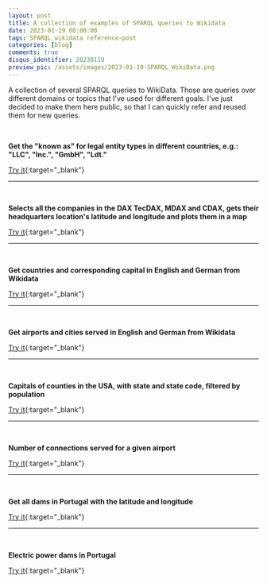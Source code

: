 ```yaml
---
layout: post
title: A collection of examples of SPARQL queries to Wikidata 
date: 2023-01-19 00:00:00
tags: SPARQL wikidata reference-post
categories: [blog]
comments: true
disqus_identifier: 20230119
preview_pic: /assets/images/2023-01-19-SPARQL_WikiData.png
---
```


A collection of several SPARQL queries to WikiData. Those are queries over different domains or topics that I've used for different goals. I've just decided to make them here public, so that I can quickly refer and reused them for new queries.

<br>

__Get the "known as" for legal entity types in different countries, e.g.: "LLC", "Inc.", "GmbH", "Ldt."__

<script src="https://gist.github.com/davidsbatista/e0b19d8e1a93ca6f460e57735051cd6f.js" data-gist-hide-line-numbers="true"></script>

[Try it](https://query.wikidata.org/#SELECT%20%3Fentity%20%3FentityLabel%20%28GROUP_CONCAT%28%3FalternativeNames%3B%20separator%3D%27%3B%20%27%29%20AS%20%3Fother_forms%29%0AWHERE%0A%7B%0A%20%20%3Fentity%20wdt%3AP31%20wd%3AQ19335303%20.%0A%20%20%3Fentity%20rdfs%3Alabel%20%3FentityLabel%20.%0A%20%20%3Fentity%20skos%3AaltLabel%20%3FalternativeNames%20.%0A%20%20FILTER%20%28lang%28%3FalternativeNames%29%20%3D%20%22de%22%29%0A%20%20FILTER%20%28lang%28%3FentityLabel%29%20%3D%20%22de%22%29%0A%7D%0AGROUP%20BY%20%3Fentity%20%3FentityLabel
){:target="_blank"}

---

<br>

__Selects all the companies in the DAX TecDAX, MDAX and CDAX, gets their headquarters location's latitude and longitude and plots them in a map__

<script src="https://gist.github.com/davidsbatista/365d09fb6578c6b0a73dae0a0d2a3f81.js" data-gist-hide-line-numbers="true"></script>

[Try it](https://query.wikidata.org/#%23defaultView%3AMap%0ASELECT%20DISTINCT%20%3FcompanyLabel%20%3Fcompany%20%3Fheadquarters%20%3FheadquartersLabel%20%3Fcoordinates%20WHERE%20%7B%20%20%0A%20%20VALUES%20%3Fstock_markets%20%7Bwd%3AQ155718%20wd%3AQ378967%20wd%3AQ595622%20wd%3AQ874430%7D%20.%0A%20%20%3Fcompany%20wdt%3AP361%20%3Fstock_markets%20.%0A%20%20%3Fcompany%20rdfs%3Alabel%20%3FcompanyLabel%20.%20FILTER%28LANG%28%3FcompanyLabel%29%20%3D%20%22en%22%29%0A%20%20%3Fcompany%20wdt%3AP159%20%3Fheadquarters.%0A%20%20%3Fheadquarters%20rdfs%3Alabel%20%3FheadquartersLabel%20.%20FILTER%28LANG%28%3FheadquartersLabel%29%20%3D%20%22en%22%29%20%0A%20%20%3Fheadquarters%20wdt%3AP625%20%3Fcoordinates%0A%7D%0AORDER%20BY%20ASC%28%3FcompanyLabel%29
){:target="_blank"}

---

<br>

__Get countries and corresponding capital in English and German from Wikidata__

<script src="https://gist.github.com/davidsbatista/418b8dbe93d7f436f78d656e4e93541e.js"></script>

[Try it](https://query.wikidata.org/#SELECT%20%3Fcountry%20%3Fcountry_label%28lang%28%3Fcountry_label%29%20as%20%3Fcountry_label_lang%29%20%3Fcapital_label%28lang%28%3Fcapital_label%29%20as%20%3Fcapital_label_lang%29%20WHERE%20%7B%0A%20%20%3Fcountry%20wdt%3AP31%20wd%3AQ6256%3B%0A%20%20%20%20%20%20%20%20%20%20%20rdfs%3Alabel%20%3Fcountry_label%3B%0A%20%20%20%20%20%20%20%20%20%20%20wdt%3AP36%20%3Fcapital.%0A%20%20%3Fcapital%20rdfs%3Alabel%20%3Fcapital_label.%0A%20%20FILTER%28%20LANG%28%3Fcountry_label%29%20%3D%20%22de%22%20%7C%7C%20LANG%28%3Fcountry_label%29%20%3D%20%22en%22%29.%0A%20%20FILTER%28%20LANG%28%3Fcapital_label%29%20%3D%20%22de%22%20%7C%7C%20LANG%28%3Fcapital_label%29%20%3D%20%22en%22%29.%0A%7D%0AORDER%20BY%20ASC%28%3Fcountry_label%29){:target="_blank"}

---

<br>

__Get airports and cities served in English and German from Wikidata__

<script src="https://gist.github.com/davidsbatista/bf103dfcb0cbc64741bc821809f70525.js"></script>

[Try it](https://query.wikidata.org/#SELECT%20%3Fiata_code%20%3Fplaces_served_label%28LANG%28%3Fplaces_served_label%29%20AS%20%3Fplaces_served_label_lang%29%20%3Fcountry_code%0AWHERE%20%7B%0A%20%20%3Fitem%20wdt%3AP238%20%3Fiata_code.%0A%20%20%3Fitem%20wdt%3AP931%20%3Fplaces_served.%0A%20%20%3Fplaces_served%20rdfs%3Alabel%20%3Fplaces_served_label.%0A%20%20%3Fplaces_served%20wdt%3AP17%20%3Fcountry.%0A%20%20%3Fcountry%20wdt%3AP297%20%3Fcountry_code.%0A%20%20FILTER%28%20LANG%28%3Fplaces_served_label%29%20%3D%20%22de%22%20%7C%7C%20LANG%28%3Fplaces_served_label%29%20%3D%20%22en%22%29.%20%20%20%20%20%20%20%0A%7D%0ALIMIT%201000%0A){:target="_blank"}

---

<br>

__Capitals of counties in the USA, with state and state code, filtered by population__

<script src="https://gist.github.com/davidsbatista/3f9310a25274b3e2063bee3e1f5f877d.js"></script>

[Try it](https://query.wikidata.org/#SELECT%20DISTINCT%20%3Fcapital%20%3Fcapital_label%20%3Fpop%20%3Fcode%20WHERE%20%7B%0A%20%20%20%20%20%20%20%20%3Fcounty%20wdt%3AP31%2Fwdt%3AP279%2a%20wd%3AQ47168%20.%20%20%20%20%20%20%0A%20%20%20%20%20%20%20%20%3Fcounty%20wdt%3AP36%20%3Fcapital%20.%0A%20%20%20%20%20%20%20%20%3Fcapital%20rdfs%3Alabel%20%3Fcapital_label%20.%0A%20%20%20%20%20%20%20%20%3Fcapital%20wdt%3AP1082%20%3Fpop%20.%0A%20%20%20%20%20%20%20%20%3Fcounty%20wdt%3AP131%20%3Fstate%20.%0A%20%20%20%20%20%20%20%20%3Fstate%20wdt%3AP31%20wd%3AQ35657%20.%20%0A%20%20%20%20%20%20%20%20%3Fstate%20wdt%3AP300%20%3Fcode%20.%0A%20%20%20%20%20%20FILTER%28LANG%28%3Fcapital_label%29%20%3D%20%22en%22%29%0A%20%20%20%20%20%20FILTER%28%3Fpop%20%3E%3D%2050000%29.%0A%0A%20%20%20%20%7D%20ORDER%20BY%20DESC%28%3Fpop%29){:target="_blank"}

---

<br>

__Number of connections served for a given airport__

<script src="https://gist.github.com/davidsbatista/ea5bf3a984cfa6e5ec0f27440a008f04.js"></script>

[Try it](https://query.wikidata.org/#SELECT%20%3Fiata_code%20%3Fairport_name%20%28COUNT%28%3Fconnectsairport%29%20AS%20%3Fnr_connections%29%20%0AWHERE%0A%7B%0A%20%20VALUES%20%3Fairport%20%7B%20wd%3AQ17480%20wd%3AQ9694%20wd%3AQ160556%20wd%3AQ403671%7D%0A%20%20%3Fairport%20wdt%3AP238%20%3Fiata_code.%0A%20%20%3Fairport%20rdfs%3Alabel%20%3Fairport_name.%0A%20%20OPTIONAL%20%7B%0A%20%20%20%20%20%20%3Fairport%20wdt%3AP81%20%3Fconnectsairport.%0A%20%20%7D%20%20%0A%20%20FILTER%28LANG%28%3Fairport_name%29%20%3D%20%22en%22%29%0A%7D%0AGROUP%20BY%20%3Fiata_code%20%3Fairport_name){:target="_blank"}

---

<br>


__Get all dams in Portugal with the latitude and longitude__


<script src="https://gist.github.com/davidsbatista/3eca48c03865413f724fb703dea49244.js"></script>

[Try it](https://query.wikidata.org/#%23defaultView%3AMap%0ASELECT%20DISTINCT%20%3Fdam%20%3Fcoords%20%3Flat%20%3Flong%20WHERE%20%7B%0A%20%20%20%20%20%20%20%20%3Fdam%20wdt%3AP31%2Fwdt%3AP279%2a%20wd%3AQ12323%20.%20%20%20%20%20%20%0A%20%20%20%20%20%20%20%20%3Fdam%20wdt%3AP17%20wd%3AQ45%20.%0A%20%20%20%20%20%20%20%20%3Fdam%20p%3AP625%20%3Fcoordinataes%20.%0A%20%20%20%20%20%20%20%20%3Fcoordinataes%20ps%3AP625%20%3Fcoords%3B%0A%20%20%20%20%20%20%20%20%20%20%20%20%20%20%20%20%20%20%20%20%20%20psv%3AP625%20%5B%0A%20%20%20%20%20%20%20%20%20%20%20%20%20%20%20%20%20%20%20%20%20%20%20%20wikibase%3AgeoLatitude%20%3Flat%3B%0A%20%20%20%20%20%20%20%20%20%20%20%20%20%20%20%20%20%20%20%20%20%20%20%20wikibase%3AgeoLongitude%20%3Flong%0A%20%20%20%20%20%20%20%20%20%20%20%20%20%20%20%20%20%20%20%20%20%20%5D%20.%0A%7D%20){:target="_blank"}

---

<br>

__Electric power dams in Portugal__

<script src="https://gist.github.com/davidsbatista/30fdead90869539114bb892c2f22ab6c.js"></script>

[Try it](https://query.wikidata.org/#%23defaultView%3AMap%0ASELECT%20DISTINCT%20%3Fdam%20%3Fname%20%3Felevation%20%3Fcoords%20WHERE%20%7B%0A%20%20%20%20%20%20%20%20%23%20%3Fdam%20wdt%3AP31%2Fwdt%3AP279%2a%20wd%3AQ12323%20.%0A%20%20%20%20%20%20%20%20%3Fdam%20wdt%3AP31%2Fwdt%3AP279%2a%20wd%3AQ15911738%20.%20%20%23%20only%20hidroelectric%20cpower%0A%20%20%20%20%20%20%20%20%3Fdam%20wdt%3AP17%20wd%3AQ45%20.%20%20%23%20only%20located%20in%20Portugal%0A%20%20%20%20%20%20%20%20%3Fdam%20rdfs%3Alabel%20%3Fname%20%20FILTER%28LANG%28%3Fname%29%20%3D%20%22pt%22%29%20.%0A%20%20%20%20%20%20%20%20%3Fdam%20p%3AP2044%20%3Felevation_sea_level%20.%0A%20%20%20%20%20%20%20%20%3Felevation_sea_level%20ps%3AP2044%20%3Felevation%20.%0A%20%20%20%20%20%20%20%20%3Fdam%20p%3AP625%20%3Fcoordinataes%20.%0A%20%20%20%20%20%20%20%20%3Fcoordinataes%20ps%3AP625%20%3Fcoords%3B%0A%20%20%20%20%20%20%20%20%20%20%20%20%20%20%20%20%20%20%20%20%20%20psv%3AP625%20%5B%0A%20%20%20%20%20%20%20%20%20%20%20%20%20%20%20%20%20%20%20%20%20%20%20%20wikibase%3AgeoLatitude%20%3Flat%3B%0A%20%20%20%20%20%20%20%20%20%20%20%20%20%20%20%20%20%20%20%20%20%20%20%20wikibase%3AgeoLongitude%20%3Flong%0A%20%20%20%20%20%20%20%20%20%20%20%20%20%20%20%20%20%20%20%20%20%20%5D%20.%0A%7D%20){:target="_blank"}

